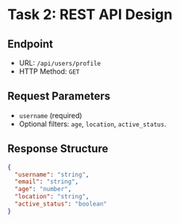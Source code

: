 # Task 2: REST API Design

## Endpoint
- URL: `/api/users/profile`
- HTTP Method: `GET`

## Request Parameters
- `username` (required)
- Optional filters: `age`, `location`, `active_status`.

## Response Structure
```json
{
  "username": "string",
  "email": "string",
  "age": "number",
  "location": "string",
  "active_status": "boolean"
}
